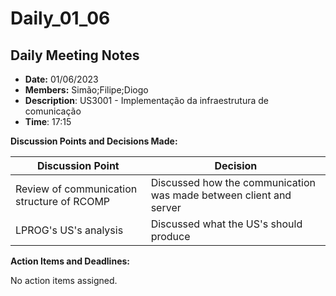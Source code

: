 # Daily_01_06

## Daily Meeting Notes

- **Date:** 01/06/2023
- **Members:** Simão;Filipe;Diogo
- **Description**: US3001 - Implementação da infraestrutura de comunicação
- **Time**: 17:15

**Discussion Points and Decisions Made:**

| Discussion Point                               | Decision                                                           |
|------------------------------------------------|--------------------------------------------------------------------|
| Review of communication structure of RCOMP   	 | Discussed how the communication was made between client and server |
| LPROG's US's analysis                          | Discussed what the US's should produce                             |

**Action Items and Deadlines:**

No action items assigned.




